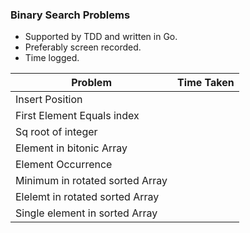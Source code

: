 ### Binary Search Problems
- Supported by TDD and written in Go.
- Preferably screen recorded.
- Time logged.

| Problem      | Time Taken |
| ----------- | ----------- |
| Insert Position      |        |
| First Element Equals index   |         |
| Sq root of integer   |         |
| Element in bitonic Array  |         |
| Element Occurrence   |         |
| Minimum in rotated sorted Array   |         |
| Elelemt in rotated sorted Array   |         |
| Single element in sorted Array  |         |
